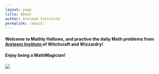 ```yaml
---
layout: page
title: About
author: Areteem Institute
permalink: /about/
---
```


<h4>Welcome to Mathly Hallows, and practive the daily Math problems from <a href="http://www.areteem.org"> Areteem Institute </a> of Witchcraft and Wizzardry! </h4>
<p/>
<h4>Enjoy being a MathMagician!<h4>

<img src="../r/Areteem.JPG" align="center"/>

